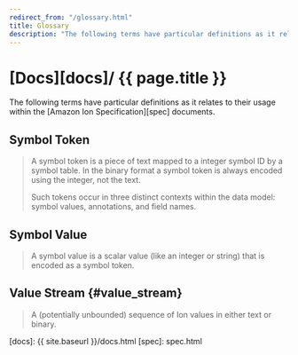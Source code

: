 ```yaml
---
redirect_from: "/glossary.html"
title: Glossary
description: "The following terms have particular definitions as it relates to their usage within the Amazon Ion Specification documents."
---
```


# [Docs][docs]/ {{ page.title }}

The following terms have particular definitions as it relates to their usage
within the [Amazon Ion Specification][spec] documents.

## Symbol Token
> A symbol token is a piece of text mapped to a integer symbol ID by a symbol table. In the binary format a symbol token is always encoded using the integer, not the text.
> 
> Such tokens occur in three distinct contexts within the data model: symbol values, annotations, and field names.

## Symbol Value
> A symbol value is a scalar value (like an integer or string) that is encoded as a symbol token.

## Value Stream {#value_stream}
> A (potentially unbounded) sequence of Ion values in either text or binary.

<!-- References -->
[docs]: {{ site.baseurl }}/docs.html
[spec]: spec.html